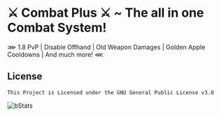 # ⚔️ Combat Plus ⚔️ ~ The all in one Combat System!
⋙ 1.8 PvP | Disable Offhand | Old Weapon Damages | Golden Apple Cooldowns | And much more! ⋘

## License
```
This Project is Licensed under the GNU General Public License v3.0
```

![bStats](https://bstats.org/signatures/bukkit/CombatPlus.svg)

